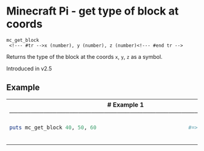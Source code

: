 # Minecraft Pi - get type of block at coords

```
mc_get_block 
 <!--- #tr -->x (number), y (number), z (number)<!--- #end tr -->
```


Returns the type of the block at the coords `x`, `y`, `z` as a symbol.

Introduced in v2.5

## Example

<table class="examples">
<tr>
<th colspan="2" class="even head"># Example 1 ──────────────────────────────────────────────────────</th>
</tr>
<tr>
<td class="even">

```ruby
puts mc_get_block 40, 50, 60



```

</td>
<td class="even">

<!--- #tr -->
```ruby
#=> :air



```
<!--- #end tr -->

</td>
</tr>
</table>

